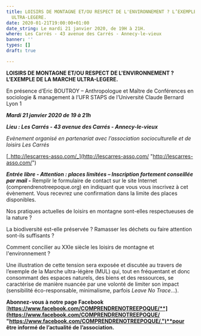 ```yaml
---
title: LOISIRS DE MONTAGNE ET/OU RESPECT DE L'ENVIRONNEMENT ? L’EXEMPLE DE LA MARCHE
  ULTRA-LEGERE.
date: 2020-01-21T19:00:00+01:00
date_string: Le mardi 21 janvier 2020, de 19H à 21H.
where: Les Carrés - 43 avenue des Carrés - Annecy-le-vieux
banner: ''
types: []
draft: true

---
```

**LOISIRS DE MONTAGNE ET/OU RESPECT DE L'ENVIRONNEMENT ? L’EXEMPLE DE LA MARCHE ULTRA-LEGERE.**

En présence d’Eric BOUTROY – Anthropologue et Maître de Conférences en sociologie & management à l’UFR STAPS de l’Université Claude Bernard Lyon 1

**_Mardi 21 janvier 2020 de 19 à 21h_**

**_Lieu : Les Carrés - 43 avenue des Carrés - Annecy-le-vieux_**

_Evènement organisé en partenariat avec l’association socioculturelle et de loisirs Les Carrés_

[_http://lescarres-asso.com/_](http://lescarres-asso.com/ "http://lescarres-asso.com/")

**_Entrée libre - Attention : places limitées – Inscription fortement conseillée par mail -_** Remplir le formulaire de contact sur le site Internet (comprendrenotreepoque.org) en indiquant que vous vous inscrivez à cet évènement. Vous recevrez une confirmation dans la limite des places disponibles.

Nos pratiques actuelles de loisirs en montagne sont-elles respectueuses de la nature ?

La biodiversité est-elle préservée ? Ramasser les déchets ou faire attention sont-ils suffisants ?

Comment concilier au XXIe siècle les loisirs de montagne et l'environnement ?

Une illustration de cette tension sera exposée et discutée au travers de l’exemple de la Marche ultra-légère (MUL) qui, tout en fréquentant et donc consommant des espaces naturels, des biens et des ressources, se caractérise de manière nuancée par une volonté de limiter son impact (sensibilité éco-responsable, minimalisme, parfois _Leave No Trace_...).

**Abonnez-vous à notre page Facebook** [**https://www.facebook.com/COMPRENDRENOTREEPOQUE/**](https://www.facebook.com/COMPRENDRENOTREEPOQUE/ "https://www.facebook.com/COMPRENDRENOTREEPOQUE/,")**pour être informé de l’actualité de l’association.**
